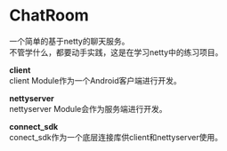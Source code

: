 # ChatRoom  
一个简单的基于netty的聊天服务。  
不管学什么，都要动手实践，这是在学习netty中的练习项目。 

**client**  
client Module作为一个Android客户端进行开发。  

**nettyserver**  
nettyserver Module会作为服务端进行开发。   

**connect_sdk**  
conect_sdk作为一个底层连接库供client和nettyserver使用。
